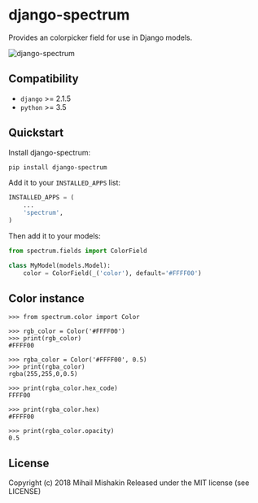 # django-spectrum
Provides an colorpicker field for use in Django models.

![django-spectrum](http://dl3.joxi.net/drive/2019/01/16/0025/1750/1701590/90/52ee08bef0.png)

## Compatibility
* `django` >= 2.1.5
* `python` >= 3.5

## Quickstart
Install django-spectrum:
```bash
pip install django-spectrum
```

Add it to your `INSTALLED_APPS` list:

```python
INSTALLED_APPS = (
    ...
    'spectrum',
)
```

Then add it to your models:
```python
from spectrum.fields import ColorField

class MyModel(models.Model):
    color = ColorField(_('color'), default='#FFFF00')
```

## Color instance
```
>>> from spectrum.color import Color

>>> rgb_color = Color('#FFFF00')
>>> print(rgb_color)
#FFFF00

>>> rgba_color = Color('#FFFF00', 0.5)
>>> print(rgba_color)
rgba(255,255,0,0.5)

>>> print(rgba_color.hex_code)
FFFF00

>>> print(rgba_color.hex)
#FFFF00

>>> print(rgba_color.opacity)
0.5
```

## License
Copyright (c) 2018 Mihail Mishakin Released under the MIT license (see LICENSE)
